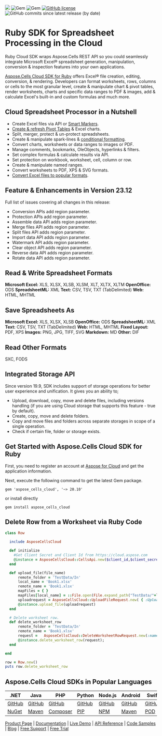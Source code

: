 ![](https://img.shields.io/badge/REST%20API-v3.0-lightgrey) ![Gem](https://img.shields.io/gem/v/aspose_cells_cloud) ![Gem](https://img.shields.io/gem/dt/aspose_cells_cloud) [![GitHub license](https://img.shields.io/github/license/aspose-cells-cloud/aspose-cells-cloud-ruby)](https://github.com/aspose-cells-cloud/aspose-cells-cloud-ruby/blob/master/LICENSE) ![GitHub commits since latest release (by date)](https://img.shields.io/github/commits-since/aspose-cells-cloud/aspose-cells-cloud-ruby/23.12)


# Ruby SDK for Spreadsheet Processing in the Cloud

Ruby Cloud SDK wraps Aspose.Cells REST API so you could seamlessly integrate Microsoft Excel® spreadsheet generation, manipulation, conversion & inspection features into your own applications. 

[Aspose.Cells Cloud SDK for Ruby](https://products.aspose.cloud/cells/ruby) offers Excel® file creation, editing, conversion, & rendering. Developers can format worksheets, rows, columns or cells to the most granular level, create & manipulate chart & pivot tables, render worksheets, charts and specific data ranges to PDF & images, add & calculate Excel's built-in and custom formulas and much more.

## Cloud Spreadsheet Processor in a Nutshell

- Create Excel files via API or [Smart Markers](https://docs.aspose.cloud/cells/create-excel-workbook-from-a-smartmarker-template/).
- [Create & refresh Pivot Tables](https://docs.aspose.cloud/cells/working-with-pivot-tables/) & Excel charts.
- Split, merger, protect & un-protect spreadsheets.
- Create & manipulate spark-lines & [conditional formatting](https://docs.aspose.cloud/cells/working-with-conditional-formatting/).
- Convert charts, worksheets or data ranges to images or PDF.
- Manage comments, bookmarks, OleObjects, hyperlinks & filters.
- Set complex formulas & calculate results via API.
- Set protection on workbook, worksheet, cell, column or row.
- Create & manipulate named ranges.
- Convert worksheets to PDF, XPS & SVG formats.
- [Convert Excel files to popular formats](https://docs.aspose.cloud/cells/convert-excel-workbook-to-different-file-formats/).


## Feature & Enhancements in Version 23.12

Full list of issues covering all changes in this release:

- Conversion APIs add region parameter.
- Protection APIs add region parameter.
- Assemble data API adds region parameter.
- Merge files API adds region parameter.
- Split files API adds region parameter.
- Import data API adds region parameter.
- Watermark API adds region parameter.
- Clear object API adds region parameter.
- Reverse data API adds region parameter.
- Rotate data API adds region parameter.

## Read & Write Spreadsheet Formats

**Microsoft Excel:** XLS, XLSX, XLSB, XLSM, XLT, XLTX, XLTM
**OpenOffice:** ODS
**SpreadsheetML:** XML
**Text:** CSV, TSV, TXT (TabDelimited)
**Web:** HTML, MHTML

## Save Spreadsheets As

**Microsoft Excel:** XLS, XLSX, XLSB
**OpenOffice:** ODS
**SpreadsheetML:** XML
**Text:** CSV, TSV, TXT (TabDelimited)
**Web:** HTML, MHTML
**Fixed Layout:** PDF, XPS
**Images:** PNG, JPG, TIFF, SVG
**Markdown:** MD
**Other:** DIF

## Read Other Formats

SXC, FODS

## Integrated Storage API

Since version 19.9, SDK includes support of storage operations for better user experience and unification. It gives you an ability to;

- Upload, download, copy, move and delete files, including versions handling (if you are using Cloud storage that supports this feature - true by default).
- Create, copy, move and delete folders.
- Copy and move files and folders across separate storages in scope of a single operation.
- Check if certain file, folder or storage exists.

## Get Started with Aspose.Cells Cloud SDK for Ruby

First, you need to register an account at [Aspose for Cloud](https://dashboard.aspose.cloud/#/apps) and get the application information. 

Next, execute the following command to get the latest Gem package.

```console
gem 'aspose_cells_cloud', '~> 20.10'
```

or install directly

```console
gem install aspose_cells_cloud
```

## Delete Row from a Worksheet via Ruby Code

```ruby
class Row

  include AsposeCellsCloud

  def initialize
    #Get Client Secret and Client Id from https://cloud.aspose.com
    @instance = AsposeCellsCloud::CellsApi.new($client_id,$client_secret,"v3.0")
  end

  def upload_file(file_name)
      remote_folder = 'TestData/In'
      local_name = 'Book1.xlsx'
      remote_name = 'Book1.xlsx'
      mapFiles = { }               
      mapFiles[local_name] = ::File.open(File.expand_path("TestData/"+local_name),"r")  
      uploadrequest = AsposeCellsCloud::UploadFileRequest.new( { :UploadFiles=>mapFiles,:path=>remote_folder })
      @instance.upload_file(uploadrequest)
  end

  # Delete worksheet row.
  def delete_worksheet_row
      remote_folder = 'TestData/In'
      remote_name = 'Book1.xlsx'   
      request =   AsposeCellsCloud::DeleteWorksheetRowRequest.new(:name=>remote_name,:sheetName=>'Sheet1',:rowIndex=>1,:folder=>remote_folder,:storageName=>'');
      @instance.delete_worksheet_row(request);
  end

end

row = Row.new()
puts row.delete_worksheet_row
```

## Aspose.Cells Cloud SDKs in Popular Languages

| .NET | Java | PHP | Python | Node.js | Android | Swift | Perl | GO |
|---|---|---|---|---|---|---|---|---|
| [GitHub](https://github.com/aspose-cells-cloud/aspose-cells-cloud-dotnet) | [GitHub](https://github.com/aspose-cells-cloud/aspose-cells-cloud-java) | [GitHub](https://github.com/aspose-cells-cloud/aspose-cells-cloud-php) | [GitHub](https://github.com/aspose-cells-cloud/aspose-cells-cloud-python)  | [GitHub](https://github.com/aspose-cells-cloud/aspose-cells-cloud-node) | [GitHub](https://github.com/aspose-cells-cloud/aspose-cells-cloud-android)  | [GitHub](https://github.com/aspose-cells-cloud/aspose-cells-cloud-swift) | [GitHub](https://github.com/aspose-cells-cloud/aspose-cells-cloud-perl) | [GitHub](https://github.com/aspose-cells-cloud/aspose-cells-cloud-go) |
| [NuGet](https://www.nuget.org/packages/Aspose.Cells-Cloud/) | [Maven](https://repository.aspose.cloud/webapp/#/artifacts/browse/tree/General/repo/com/aspose/aspose-cells-cloud) | [Composer](https://packagist.org/packages/aspose/cells-sdk-php) | [PIP](https://pypi.org/project/asposecellscloud/)  | [NPM](https://www.npmjs.com/package/asposecellscloud) | [Maven](https://repository.aspose.cloud/webapp/#/artifacts/browse/tree/General/repo/com/aspose/aspose-cells-cloud-android) | [POD](https://cocoapods.org/pods/AsposeCellsCloud) |  [CPAN](https://metacpan.org/release/AsposeCellsCloud-CellsApi) | [GO](https://pkg.go.dev/github.com/aspose-cells-cloud/aspose-cells-cloud-go/v20?tab=overview) |

[Product Page](https://products.aspose.cloud/cells/ruby) | [Documentation](https://docs.aspose.cloud/cells/) | [Live Demo](https://products.aspose.app/cells/family) | [API Reference](https://apireference.aspose.cloud/cells/) | [Code Samples](https://github.com/aspose-cells-cloud/aspose-cells-cloud-ruby/tree/master/spec) | [Blog](https://blog.aspose.cloud/category/cells/) | [Free Support](https://forum.aspose.cloud/c/cells) | [Free Trial](https://dashboard.aspose.cloud/#/apps)
